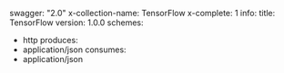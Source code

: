 swagger: "2.0"
x-collection-name: TensorFlow
x-complete: 1
info:
  title: TensorFlow
  version: 1.0.0
schemes:
- http
produces:
- application/json
consumes:
- application/json